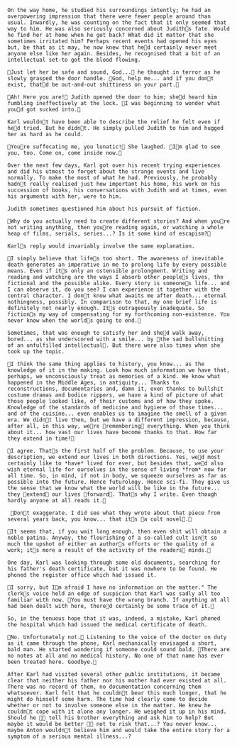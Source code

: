 	On the way home, he studied his surroundings intently; he had an overpowering impression that there were fewer people around than usual. Inwardly, he was counting on the fact that it only seemed that way to him. He was also seriously concerned about Judiths fate. Would he find her at home when he got back? What did it matter that she sometimes irritated him? Perhaps recent events had opened his eyes but, be that as it may, he now knew that hed certainly never meet anyone else like her again. Besides, he recognised that a bit of an intellectual set-to got the blood flowing. 

	Just let her be safe and sound, God... he thought in terror as he slowly grasped the door handle. God, help me... and if you dont exist, thatd be out-and-out shittiness on your part.

	Ah! Here you are! Judith opened the door to him; shed heard him fumbling ineffectively at the lock. I was beginning to wonder what youd got sucked into.

	Karl wouldnt have been able to describe the relief he felt even if hed tried. But he didnt. He simply pulled Judith to him and hugged her as hard as he could.

	Youre suffocating me, you lunatic! She laughed. Im glad to see you, too. Come on, come inside now.

	Over the next few days, Karl got over his recent trying experiences and did his utmost to forget about the strange events and live normally. To make the most of what he had. Previously, he probably hadnt really realised just how important his home, his work on his succession of books, his conversations with Judith and at times, even his arguments with her, were to him.

	Judith sometimes questioned him about his pursuit of fiction.

	Why do you actually need to create different stories? And when youre not writing anything, then youre reading again, or watching a whole heap of films, serials, series...? Is it some kind of escapism?

	Karls reply would invariably involve the same explanation.

	I simply believe that lifes too short. The awareness of inevitable death generates an imperative in me to prolong life by every possible means. Even if its only an ostensible prolongment. Writing and reading and watching are the ways I absorb other peoples lives, the fictional and the possible alike. Every story is someones life... and I can observe it, do you see? I can experience it together with the central character. I dont know what awaits me after death... eternal nothingness, possibly. In comparison to that, my one brief life is definitely not nearly enough. Its outrageously inadequate. So fictions my way of compensating for my forthcoming non-existence. You never know when the worlds going to end.

	Sometimes, that was enough to satisfy her and shed walk away, bored... as she underscored with a smile... by the sad bullshitting of an unfulfilled intellectual. But there were also times when she took up the topic.

	I think the same thing applies to history, you know... as the knowledge of it in the making. Look how much information we have that, perhaps, we unconsciously treat as memories of a kind. We know what happened in the Middle Ages, in antiquity... Thanks to reconstructions, documentaries and, damn it, even thanks to bullshit costume dramas and bodice rippers, we have a kind of picture of what those people looked like, of their customs and of how they spoke. Knowledge of the standards of medicine and hygiene of those times... and of the cuisine... even enables us to imagine the smell of a given era. We didnt live then, but we have a different impression, because, after all, in this way, were remembering everything. When you think about it... how vast our lives have become thanks to that. How far they extend in time!

	I agree. Thats the first half of the problem. Because, to use your description, we extend our lives in both directions. Yes, wed most certainly like to *have* lived for ever, but besides that, wed also wish eternal life for ourselves in the sense of living *from* now for all time. So, in mind, if not in body, we squeeze ourselves as far as possible into the future. Hence futurology. Hence sci-fi. They give us the sense that we know what the world will be like in the future... they extend our lives forward. Thats why I write. Even though hardly anyone at all reads it.

	 Dont exaggerate. I did see what they wrote about that piece from several years back, you know... that its a cult novel.

	It seems that, if you wait long enough, then even shit will obtain a noble patina. Anyway, the flourishing of a so-called cult isnt so much the upshot of either an authors efforts or the quality of a work; its more a result of the activity of the readers minds.

	One day, Karl was looking through some old documents, searching for his father's death certificate, but it was nowhere to be found. He phoned the register office which had issued it.

	I sorry, but Im afraid I have no information on the matter." The clerks voice held an edge of suspicion that Karl was sadly all too familiar with now. You must have the wrong branch. If anything at all had been dealt with here, thered certainly be some trace of it.

	So, in the tenuous hope that it was, indeed, a mistake, Karl phoned the hospital which had issued the medical certificate of death.

	No. Unfortunately not. Listening to the voice of the doctor on duty as it came through the phone, Karl mechanically envisaged a short, bald man. He started wondering if someone could sound bald. There are no notes at all and no medical history. No one of that name has ever been treated here. Goodbye.

	After Karl had visited several other public institutions, it became clear that neither his father nor his mother had ever existed at all. There was no record of them, no documentation concerning them whatsoever. Karl felt that he couldnt bear this much longer, that he might do himself some harm. The time had clearly come to decide whether or not to involve someone else in the matter. He knew he couldnt cope with it alone any longer. He weighed it up in his mind. Should he  tell his brother everything and ask him to help? But maybe it would be better  not to risk that...? You never know... maybe Anton wouldnt believe him and would take the entire story for a symptom of a serious mental illness...? 